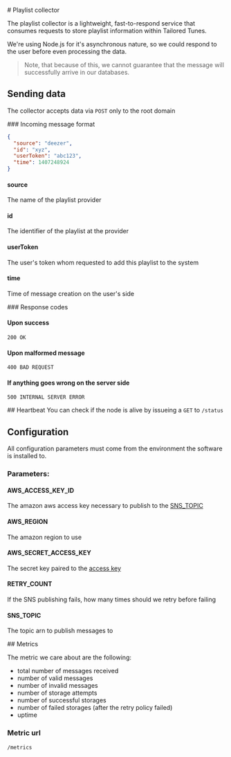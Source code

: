 # Playlist collector

The playlist collector is a lightweight, fast-to-respond service that consumes
requests to store playlist information within Tailored Tunes.

We're using Node.js for it's asynchronous nature, so we could respond to the
user before even processing the data.

>Note, that because of this, we cannot guarantee that the message will
successfully arrive in our databases.

## Sending data
The collector accepts data via `POST` only to the root domain

### Incoming message format

```json
{
  "source": "deezer",
  "id": "xyz",
  "userToken": "abc123",
  "time": 1407248924
}
```

#### source
The name of the playlist provider

#### id
The identifier of the playlist at the provider

#### userToken
The user's token whom requested to add this playlist to the system

#### time
Time of message creation on the user's side

### Response codes

#### Upon success
`200 OK`

#### Upon malformed message
`400 BAD REQUEST`

#### If anything goes wrong on the server side
`500 INTERNAL SERVER ERROR`

## Heartbeat
You can check if the node is alive by issueing a `GET` to `/status`

## Configuration

All configuration parameters must come from the environment the software is
installed to.

### Parameters:

#### AWS_ACCESS_KEY_ID
The amazon aws access key necessary to publish to the [SNS_TOPIC](#SNS_TOPIC)

#### AWS_REGION
The amazon region to use

#### AWS_SECRET_ACCESS_KEY
The secret key paired to the [access key](#AWS_ACCESS_KEY_ID)

#### RETRY_COUNT
If the SNS publishing fails, how many times should we retry before failing

#### SNS_TOPIC
The topic arn to publish messages to

## Metrics

The metric we care about are the following:

- total number of messages received
- number of valid messages
- number of invalid messages
- number of storage attempts
- number of successful storages
- number of failed storages (after the retry policy failed)
- uptime

### Metric url

`/metrics`
